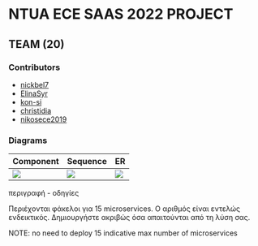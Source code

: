 # NTUA ECE SAAS 2022 PROJECT
  
## TEAM (20)

### Contributors
- [nickbel7](https://github.com/nickbel7)                  
- [ElinaSyr](https://github.com/ElinaSyr)                  
- [kon-si](https://github.com/kon-si)                    
- [christidia](https://github.com/christidia)
- [nikosece2019](https://github.com/nikosece2019)
  
### Diagrams
| Component | Sequence | ER |
| --- | --- | --- |
|![](https://github.com/ntua/saas2022-20/blob/master/architecture/Diagrams/Photos/Component-diagram.png) | ![](https://github.com/ntua/saas2022-20/blob/master/architecture/Diagrams/Photos/Sequence-diagram.png) | ![](https://github.com/ntua/saas2022-20/blob/master/architecture/Diagrams/Photos/ER-diagram.png) |
  
περιγραφή - οδηγίες
  
Περιέχονται φάκελοι για 15 microservices. Ο αριθμός είναι εντελώς ενδεικτικός. Δημιουργήστε ακριβώς όσα απαιτούνται από τη λύση σας.
  
NOTE: no need to deploy 15 indicative max number of microservices  
  
  

